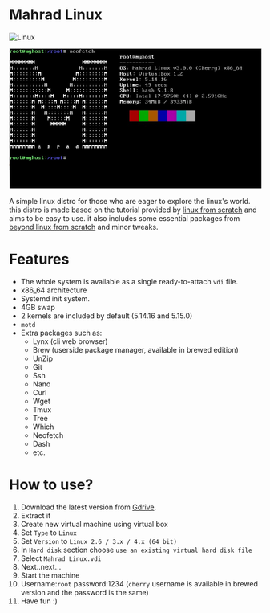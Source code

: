 

Mahrad Linux
===============================
![Linux](https://img.shields.io/badge/Linux-FCC624?style=for-the-badge&logo=linux&logoColor=black)

![Screenshot](Mahrad_Linux_SS.jpg "Screenshot")

A simple linux distro for those who are eager to explore the linux's world.
this distro is made based on the tutorial provided by [linux from scratch](https://www.linuxfromscratch.org/lfs/view/systemd/) and aims to be easy to use. it also includes some essential packages from [beyond linux from scratch](https://www.linuxfromscratch.org/blfs/view/stable/) and minor tweaks.

# Features 
- The whole system is available as a single ready-to-attach `vdi` file.
- x86_64 architecture
- Systemd init system.
- 4GB swap
- 2 kernels are included by default (5.14.16 and 5.15.0)
- `motd`
- Extra packages such as:
  - Lynx (cli web browser)
  - Brew (userside package manager, available in brewed edition) 
  - UnZip
  - Git
  - Ssh
  - Nano
  - Curl
  - Wget
  - Tmux
  - Tree
  - Which
  - Neofetch
  - Dash
  - etc.
# How to use?

1. Download the latest version from [Gdrive](https://drive.google.com/drive/folders/1w7UkEwesqA_RNcZOSk3PAZ6C9UMm2fiy?usp=sharing).
2. Extract it
3. Create new virtual machine using virtual box
5. Set `Type` to `Linux`
6. Set `Version` to `Linux 2.6 / 3.x / 4.x (64 bit)`
7. In `Hard disk` section choose `use an existing virtual hard disk file`
8. Select `Mahrad Linux.vdi`
9. Next..next...
10. Start the machine
11. Username:`root` password:1234 (`cherry` username is available in brewed version and the password is the same)
12. Have fun :)






